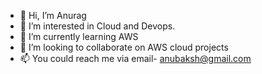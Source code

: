 - 👋 Hi, I’m Anurag
- 👀 I’m interested in Cloud and Devops. 
- 🌱 I’m currently learning AWS
- 💞️ I’m looking to collaborate on AWS cloud projects 
- 📫 You could reach me via email- anubaksh@gmail.com

<!---
anubaksh/anubaksh is a ✨ special ✨ repository because its `README.md` (this file) appears on your GitHub profile.
You can click the Preview link to take a look at your changes.
--->
